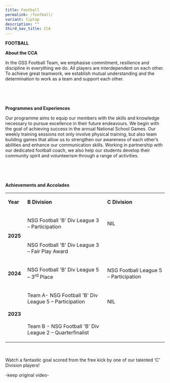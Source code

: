 ```yaml
---
title: Football
permalink: /football/
variant: tiptap
description: ""
third_nav_title: CCA
---
```

<p><strong>FOOTBALL</strong>&nbsp;</p>
<p><strong>About the CCA</strong>&nbsp;</p>
<p>In the GSS Football Team, we emphasise commitment, resilience and discipline
in everything we do. All players are interdependent on each other. To achieve
great teamwork, we establish mutual understanding and the determination
to work as a team and support each other.&nbsp;</p>
<p>&nbsp;</p>
<p>&nbsp;</p>
<p><strong>Programmes and Experiences</strong>&nbsp;</p>
<p>Our programme aims to equip our members with the skills and knowledge
necessary to pursue excellence in their future endeavours. We begin with
the goal of achieving success in the annual National School Games. Our
weekly training sessions not only involve physical training, but also team
building games that allow us to strengthen our awareness of each other’s
abilities and enhance our communication skills. Working in partnership
with our dedicated football coach, we also help our students develop their
community spirit and volunteerism through a range of activities.&nbsp;</p>
<p>&nbsp;</p>
<p>&nbsp;</p>
<p><strong>Achievements and Accolades</strong>&nbsp;</p>
<table style="minWidth: 75px">
<colgroup>
<col>
<col>
<col>
</colgroup>
<tbody>
<tr>
<td rowspan="1" colspan="1">
<p><strong>Year</strong>&nbsp;</p>
</td>
<td rowspan="1" colspan="1">
<p><strong>B Division</strong>&nbsp;</p>
</td>
<td rowspan="1" colspan="1">
<p><strong>C Division</strong>&nbsp;</p>
</td>
</tr>
<tr>
<td rowspan="2" colspan="1">
<p><strong>2025</strong>&nbsp;</p>
</td>
<td rowspan="1" colspan="1">
<p>NSG Football 'B' Div League 3 – Participation&nbsp;</p>
</td>
<td rowspan="1" colspan="1">
<p>NIL&nbsp;&nbsp;</p>
</td>
</tr>
<tr>
<td rowspan="1" colspan="1">
<p>NSG Football 'B' Div League 3 – Fair Play Award&nbsp;</p>
</td>
<td rowspan="1" colspan="1">
<p>&nbsp;</p>
</td>
</tr>
<tr>
<td rowspan="1" colspan="1">
<p><strong>2024</strong>&nbsp;</p>
</td>
<td rowspan="1" colspan="1">
<p>NSG Football 'B' Div League 5 – 3<sup>rd</sup> Place&nbsp;</p>
</td>
<td rowspan="1" colspan="1">
<p>NSG Football League 5 – Participation&nbsp;</p>
</td>
</tr>
<tr>
<td rowspan="2" colspan="1">
<p><strong>2023</strong>&nbsp;</p>
</td>
<td rowspan="1" colspan="1">
<p>Team A- NSG Football 'B' Div League 5 – Participation&nbsp;
<br>&nbsp;</p>
</td>
<td rowspan="1" colspan="1">
<p>NIL&nbsp;</p>
</td>
</tr>
<tr>
<td rowspan="1" colspan="1">
<p>Team B - NSG Football 'B' Div League 2 – Quarterfinalist&nbsp;</p>
</td>
<td rowspan="1" colspan="1">
<p>&nbsp;</p>
</td>
</tr>
</tbody>
</table>
<p>&nbsp;</p>
<p>Watch a fantastic goal scored from the free kick by one of our talented
‘C’ Division players!&nbsp;</p>
<p>-keep original video-&nbsp;</p>
<p>&nbsp;</p>
<p>&nbsp;</p>
<p>&nbsp;</p>